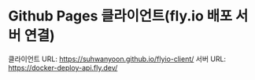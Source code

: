 # Github Pages 클라이언트(fly.io 배포 서버 연결)
클라이언트 URL: https://suhwanyoon.github.io/flyio-client/
서버 URL: https://docker-deploy-api.fly.dev/


